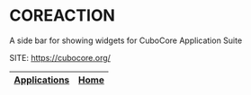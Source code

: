 # COREACTION
 
 A side bar for showing widgets for CuboCore Application Suite
 
 SITE: https://cubocore.org/

 | [Applications](https://portable-linux-apps.github.io/apps.html) | [Home](https://portable-linux-apps.github.io)
 | --- | --- |

